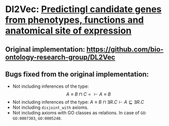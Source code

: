 # Dl2Vec: [Predictingl candidate genes from phenotypes, functions and anatomical site of expression](https://academic.oup.com/bioinformatics/article/37/6/853/5922810)

## Original implementation: <https://github.com/bio-ontology-research-group/DL2Vec>


## Bugs fixed from the original implementation:

* Not including inferences of the type: $$A \equiv B \sqcap C = \vdash A \equiv B $$
* Not including inferences of the type: $`A \equiv B \sqcap \exists R. C \vdash A \sqsubseteq \exists R. C `$
* Not including `disjoint_with` axioms.
* Not including axioms with GO classes as relations. In case of `GO`: `GO:0007303`, `GO:0005248`.
